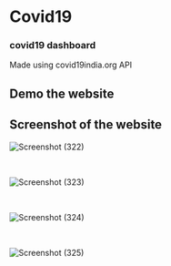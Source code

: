 # Covid19
### covid19 dashboard
Made using covid19india.org API

## Demo the website






## Screenshot of the website

![Screenshot (322)](https://github.com/Saurabhparshar/Covid19/assets/109866847/42a52ab3-1a1f-4e8f-958a-7b91151d4bc7)

<br/>

![Screenshot (323)](https://github.com/Saurabhparshar/Covid19/assets/109866847/e4a4dddb-bb28-47a9-b2e5-74e76e9cde77)

<br/>

![Screenshot (324)](https://github.com/Saurabhparshar/Covid19/assets/109866847/2f00b54c-3de4-4162-881b-4758c7b0e23a)

<br/>

![Screenshot (325)](https://github.com/Saurabhparshar/Covid19/assets/109866847/3775f7b7-be24-4b2a-ab72-3bf09c6731f7)
